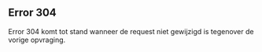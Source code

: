 ## Error 304

Error 304 komt tot stand wanneer de request niet gewijzigd is tegenover de vorige opvraging.
